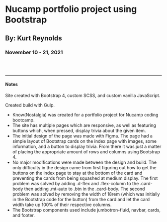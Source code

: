 # Nucamp portfolio project using Bootstrap

## By: Kurt Reynolds

### November 10 - 21, 2021

<br><br>

---

#### **Notes**

Site created with Bootstrap 4, custom SCSS, and custom vanilla JavaScript.

Created build with Gulp.

- Know(Nostalgia) was created for a portfolio project for Nucamp coding bootcamp.
- The site has multiple pages which are responsive, as well as featuring buttons which, when pressed, display trivia about the given item.
- The initial design of the page was made with Figma. The page had a simple layout of Bootstrap cards on the index page with images, some information, and a button to display trivia. From there it was just a matter of placing the appropriate amount of rows and columns using Bootstrap 4.
- No major modifications were made between the design and build. The only difficulty in the design came from first figuring out how to get the buttons on the index page to stay at the bottom of the card and preventing the cards from being squashed at medium display. The first problem was solved by adding .d-flex and .flex-column to the .card-body then adding .mt-auto to .btn in the .card-body. The second problem was solved by removing the width of 18rem (which was initially in the Bootstrap code for the button) from the card and let the card width take up 100% of their respective columns.
- The Bootstrap components used include jumbotron-fluid, navbar, cards, and footer.

